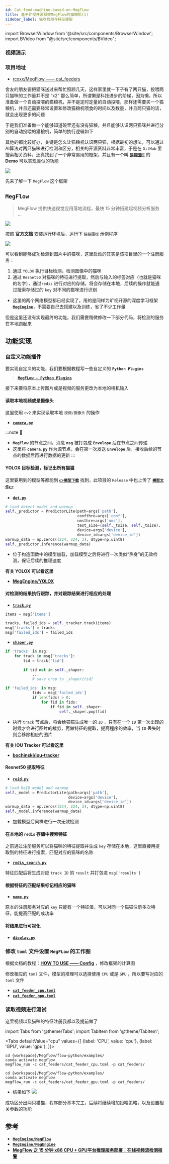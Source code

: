 ```yaml
---
id: Cat-food-machine-based-on-MegFLow
title: 基于旷视开源框架MegFlow的猫粮机(1)
sidebar_label: 猫咪检测与特征提取
---
```


import BrowserWindow from '@site/src/components/BrowserWindow';
import BVideo from "@site/src/components/BVideo";

<BrowserWindow>

### 视频演示

<BVideo src="" bsrc=""/>

### 项目地址
- [rcxxx/MegFlow —— cat_feeders](https://github.com/rcxxx/MegFlow/tree/master/flow-python/examples/cat_feeders)

</BrowserWindow>


舍友的朋友要把猫咪送过来帮忙照顾几天，这样家里就一下子有了两只猫，投喂两只猫咪的工作量并不是 “x2” 那么简单，所谓懒是科技进步的阶梯，因为懒，所以准备做一个自动投喂的猫粮机，并不是定时定量的自动投喂，那样还需要买一个猫粮机，并且还需要经常设置和修改猫粮机喂食的时间以及数量，并且两只猫的话，就会出现更多的问题

于是我们准备做一个能够知道碗里还有没有猫粮，并且能够认识两只猫咪并进行分别的自动投喂的猫粮机，简单的执行逻辑如下


其他的都比较好办，关键是怎么让猫粮机认识两只猫，根据最初的想法，可以通过AI算法对两只猫咪进行检测和区分，相关的开源资料非常丰富，于是在 `GitHub` 里搜索相关资料，还真找到了一个非常易用的框架，并且有一个叫 **[`猫猫围栏`](https://megflow.readthedocs.io/zh_CN/latest/built-in-applications/cat_finder.html)** 的 **Demo** 可以实现类似的功能

![](https://pictures-1304295136.cos.ap-guangzhou.myqcloud.com/screenshot/MegFlow-Cat_feeder/megflow-wechat.png)

先来了解一下 `MegFlow` 这个框架
## `MegFlow`

> MegFlow 提供快速视觉应用落地流程，最快 15 分钟搭建起视频分析服务 ...

[![](https://github.com/MegEngine/MegFlow/raw/master/logo.png)](https://github.com/MegEngine/MegFlow)

按照 **[官方文档](https://megflow.readthedocs.io/zh_CN/latest/how-to-build-and-run/run-in-15-minutes.zh.html)** 安装运行环境后，运行下 `猫猫围栏` 示例程序

![](https://pictures-1304295136.cos.ap-guangzhou.myqcloud.com/screenshot/MegFlow-Cat_feeder/MegFLow-demo-display.png)

可以看到能够成功检测到图片中的猫咪，这里启动的其实是该项目里的一个注册服务：
1. 通过 `YOLOX` 执行目标检测，检测图像中的猫咪
2. 通过 `Resnet50` 对猫咪的特征进行提取，然后与输入的标签对应（也就是猫咪的名字），通过`redis` 进行对应的存储，将会存储在本地，后续的操作就能通过搜索存储过的 `key` 对不同的猫咪进行识别

- 这里的两个网络模型都已经实现了，用的是同样为旷视开源的深度学习框架 **[`MegEngine`](https://github.com/MegEngine/MegEngine)**，不需要自己去搭建以及训练，省了不少工作量

但是这里还没有实现最终的功能，我们需要稍微修改一下部分代码，将检测的服务在本地跑起来

## 功能实现

### 自定义功能插件

要实现自定义的功能，我们要根据教程写一些自定义的 **`Python Plugins`**
> **[`MegFLow - Python Plugins`](https://megflow.readthedocs.io/zh_CN/latest/how-to-add-my-service/appendix-B-python-plugin.zh.html#python-plugins)**

接下来要将原本上传图片或是视频的服务更改为本地的相机输入

#### 读取本地视频或是摄像头
这里使用 `cv2` 来实现读取本地 `视频/摄像头` 的操作
- **[`camera.py`](https://github.com/rcxxx/MegFlow/blob/master/flow-python/examples/cat_feeders/camera.py)**

:::note 📝
- **`MegFlow`** 的节点之间，消息 **`msg`** 被打包成 **`Envelope`** 后在节点之间传递
- 这里将 **`camera.py`** 作为源节点，会在第一次发送 **`Envelope`** 后，接收后续的节点的数据后再进行数据的更新
:::

#### YOLOX 目标检测，标记出所有猫猫
这里要用到的模型等都能到 **[`👉模型下载`](https://megflow.readthedocs.io/zh_CN/latest/download-models.zh.html)** 找到，此项目的 `Release` 中也上传了 **[`模型文件👉`](https://github.com/rcxxx/MegFlow/releases/tag/aarch64-whl)**

- **[`det.py`](https://github.com/rcxxx/MegFlow/tree/master/flow-python/examples/cat_feeders/det.py)**

```py title="load model"
# load detect model and warmup
self._predictor = PredictorLite(path=args['path'],
                                confthre=args['conf'],
                                nmsthre=args['nms'],
                                test_size=(self._tsize, self._tsize),
                                device=args['device'],
                                device_id=args['device_id'])
warmup_data = np.zeros((224, 224, 3), dtype=np.uint8)
self._predictor.inference(warmup_data)
```
- 位于构造函数中的模型加载，加载模型之后将进行一次类似“热身”的无效检测，保证后续的推理速度

**有关 YOLOX 可以看这里**
- **[MegEngine/YOLOX](https://github.com/MegEngine/YOLOX)**

#### 对检测的结果执行跟踪，并对跟踪结果进行相应的处理
- **[`track.py`](https://github.com/rcxxx/MegFlow/tree/master/flow-python/examples/cat_feeders/track.py)**

```py
items = msg['items']

tracks, failed_ids = self._tracker.track(items)
msg['tracks'] = tracks
msg['failed_ids'] = failed_ids
```

- **[`shaper.py`](https://github.com/rcxxx/MegFlow/tree/master/flow-python/examples/cat_feeders/shaper.py)**

```py
if 'tracks' in msg:
    for track in msg['tracks']:
        tid = track['tid']

        if tid not in self._shaper:
            ...
            # save crop to _shaper[tid]

if 'failed_ids' in msg:
            fids = msg['failed_ids']
            if len(fids) > 0:
                for fid in fids:
                    if fid in self._shaper:
                        self._shaper.pop(fid)
```
- 执行 `track` 节点后，将会给猫猫生成唯一的 `ID` ，只有在一个 `ID` 第一次出现的时候才会进行图片的裁剪，再做特征的提取，提高程序的效率，当 `ID` 丢失时则会移除相应的图片

**有关 IOU Tracker 可以看这里**
- **[bochinski/iou-tracker](https://github.com/bochinski/iou-tracker)**

#### Resnet50 提取特征
- **[`reid.py`](https://github.com/rcxxx/MegFlow/tree/master/flow-python/examples/cat_feeders/reid.py)**

```py title="load model"
# load ReID model and warmup
self._model = PredictorLite(path=args['path'],
                            device=args['device'],
                            device_id=args['device_id'])
warmup_data = np.zeros((224, 224, 3), dtype=np.uint8)
self._model.inference(warmup_data)
```
- 加载模型后同样进行一次无效检测

#### 在本地的 `redis` 存储中搜索特征
之前通过注册服务可以将猫咪的特征提取并生成 `key` 存储在本地，这里直接用提取到的特征进行搜索，匹配对应的猫咪的名称

- **[`redis_search.py`](https://github.com/rcxxx/MegFlow/tree/master/flow-python/examples/cat_feeders/redis_search.py)**

特征匹配后将生成对应 `track ID` 的 `result` 并打包进 `msg['results']`

#### 根据特征的匹配结果标记相应的猫咪

- **[`name.py`](https://github.com/rcxxx/MegFlow/tree/master/flow-python/examples/cat_feeders/name.py)**

原本的注册服务对应的 `key` 只能有一个特征值，可以对同一个猫猫注册多次特征，能提高匹配的成功率

#### 将结果进行可视化

- **[`display.py`](https://github.com/rcxxx/MegFlow/tree/master/flow-python/examples/cat_feeders/display.py)**


### 修改 `toml` 文件设置 `MegFLow` 的工作图

根据文档的教程：**[HOW TO USE —— Config](https://megflow.readthedocs.io/zh_CN/latest/how-to-add-my-service/appendix-A-graph-definition.zh.html)** ，修改框架的计算图

修改相应的 `toml` 文件，模型的推理可以选择使用 `CPU` 或是 `GPU` ，所以要写对应的 `toml` 文件

- **[`cat_feeder_cpu.toml`](https://github.com/rcxxx/MegFlow/tree/master/flow-python/examples/cat_feeders/cat_feeder_cpu.toml)**
- **[`cat_feeder_gpu.toml`](https://github.com/rcxxx/MegFlow/tree/master/flow-python/examples/cat_feeders/cat_feeder_gpu.toml)**


### 读取视频进行测试
这里视频以及猫咪的特征注册我都以及提前做了

import Tabs from '@theme/Tabs';
import TabItem from '@theme/TabItem';

<Tabs
defaultValue="cpu"
values={[
    {label: 'CPU', value: 'cpu'},
    {label: 'GPU', value: 'gpu'},
]}>
<TabItem value="cpu">

```shell
cd {workspace}/Megflow/flow-python/examples/
conda activate megflow
megflow_run -c cat_feeders/cat_feeder_cpu.toml -p cat_feeders/
```

</TabItem>
<TabItem value="gpu">

```shell
cd {workspace}/Megflow/flow-python/examples/
conda activate megflow
megflow_run -c cat_feeders/cat_feeder_gpu.toml -p cat_feeders/
```

</TabItem>
</Tabs>

- 结果如下
![](https://pictures-1304295136.cos.ap-guangzhou.myqcloud.com/screenshot/MegFlow-Cat_feeder/run-cat_feeder-display.png)

成功区分出两只猫猫，程序部分基本完工，后续将继续增加投喂策略，以及设置相关参数的功能

## 参考
- **[`MegEngine/MegFlow`](https://github.com/MegEngine/MegFlow)**
- **[`MegEngine/MegEngine`](https://github.com/MegEngine/MegEngine)**
- **[MegFlow 之 15 分钟 x86 CPU + GPU平台推理服务部署：在线视频流检测报警](https://githubmemory.com/repo/yuenshome/yuenshome.github.io/issues/136)**